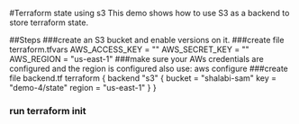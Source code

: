 #Terraform state using s3
This demo shows how to use S3 as a backend to store terraform state.

##Steps
###create an S3 bucket and enable versions on it.
###create file terraform.tfvars
AWS_ACCESS_KEY = ""
AWS_SECRET_KEY = ""
AWS_REGION = "us-east-1"
###make sure your AWs credentials are configured and the region is configured also
use:  aws configure
###create file backend.tf
terraform {
  backend "s3" {
    bucket = "shalabi-sam"
    key = "demo-4/state"
    region = "us-east-1"
  }
}
### run terraform init
